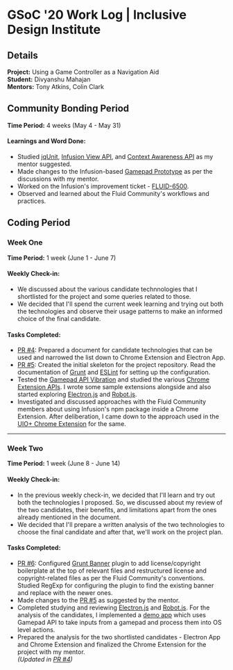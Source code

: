 # GSoC '20 Work Log | Inclusive Design Institute

## Details

**Project:** Using a Game Controller as a Navigation Aid<br>
**Student:** Divyanshu Mahajan<br>
**Mentors:** Tony Atkins, Colin Clark

## Community Bonding Period

**Time Period:** 4 weeks (May 4 - May 31)

#### Learnings and Word Done:

- Studied [jqUnit](https://docs.fluidproject.org/infusion/development/jqUnit.html), [Infusion View API](https://docs.fluidproject.org/infusion/development/ViewAPI.html), and [Context Awareness API](https://docs.fluidproject.org/infusion/development/ContextAwareness.html) as my mentor suggested.
- Made changes to the Infusion-based [Gamepad Prototype](https://github.com/dmahajan980/gamepad-prototype-using-infusion) as per the discussions with my mentor.
- Worked on the Infusion's improvement ticket - [FLUID-6500](https://github.com/fluid-project/infusion/pull/992).
- Observed and learned about the Fluid Community's workflows and practices.

## Coding Period

### Week One

**Time Period:** 1 week (June 1 - June 7)

#### Weekly Check-in:

- We discussed about the various candidate technnologies that I shortlisted for the project and some queries related to those.
- We decided that I'll spend the current week learning and trying out both the technologies and observe their usage patterns to make an informed choice of the final candidate.

#### Tasks Completed:

- [PR #4](https://github.com/fluid-lab/gamepad-navigator/pull/4): Prepared a document for candidate technologies that can be used and narrowed the list down to Chrome Extension and Electron App.
- [PR #5](https://github.com/fluid-lab/gamepad-navigator/pull/5): Created the initial skeleton for the project repository. Read the documentation of [Grunt](https://gruntjs.com/) and [ESLint](https://eslint.org/) for setting up the configuration.
- Tested the [Gamepad API Vibration](https://www.chromestatus.com/feature/5705158763741184) and studied the various [Chrome Extension APIs](https://developer.chrome.com/extensions/api_index). I wrote some sample extensions alongside and also started exploring [Electron.js](https://www.electronjs.org/) and [Robot.js](https://robotjs.io/).
- Investigated and discussed approaches with the Fluid Community members about using Infusion's npm package inside a Chrome Extension. After deliberation, I came down to the approach used in the [UIO+ Chrome Extension](https://github.com/fluid-project/uio-plus) for the same.

---
 
### Week Two

**Time Period:** 1 week (June 8 - June 14)

#### Weekly Check-in:

- In the previous weekly check-in, we decided that I'll learn and try out both the technologies I proposed. So, we discussed about my review of the two candidates, their benefits, and limitations apart from the ones already mentioned in the document.
- We decided that I'll prepare a written analysis of the two technologies to choose the final candidate and after that, we'll work on the project plan.

#### Tasks Completed:

- [PR #6](https://github.com/fluid-lab/gamepad-navigator/pull/6): Configured [Grunt Banner](https://www.npmjs.com/package/grunt-banner) plugin to add license/copyright boilerplate at the top of relevant files and restructured license and copyright-related files as per the Fluid Community's conventions. Studied RegExp for configuring the plugin to find the existing banner and replace with the newer ones.
- Made changes to the [PR #5](https://github.com/fluid-lab/gamepad-navigator/pull/5) as suggested by the mentor.
- Completed studying and reviewing [Electron.js](https://www.electronjs.org/) and [Robot.js](https://robotjs.io/). For the analysis of the candidates, I implemented a [demo app](https://github.com/dmahajan980/electron-robot-demo) which uses Gamepad API to take inputs from a gamepad and process them into OS level actions.
- Prepared the analysis for the two shortlisted candidates - Electron App and Chrome Extension and finalized the Chrome Extension for the project with my mentor.<br>
  _(Updated in [PR #4](https://github.com/fluid-lab/gamepad-navigator/pull/4))_
